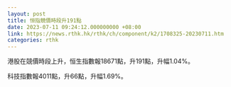 ```yaml
---
layout: post
title: 恒指競價時段升191點
date: 2023-07-11 09:24:12.000000000 +08:00
link: https://news.rthk.hk/rthk/ch/component/k2/1708325-20230711.htm
categories: rthk
---
```


港股在競價時段上升，恒生指數報18671點，升191點，升幅1.04%。

科技指數報4011點，升66點，升幅1.69%。
